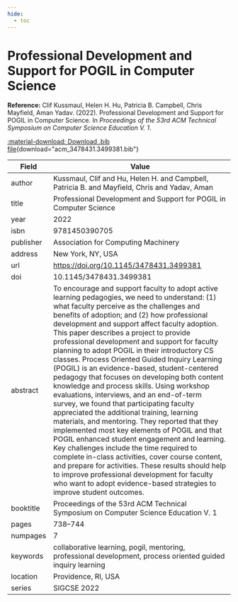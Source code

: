 ```yaml
---
hide:
  - toc
---
```


# Professional Development and Support for POGIL in Computer Science

**Reference:** Clif Kussmaul, Helen H. Hu, Patricia B. Campbell, Chris Mayfield, Aman Yadav. (2022). Professional Development and Support for POGIL in Computer Science. In *Proceedings of the 53rd ACM Technical Symposium on Computer Science Education V. 1*.

[:material-download: Download .bib file](acm_3478431.3499381.bib){download="acm_3478431.3499381.bib"}

Field | Value
------|------
author | Kussmaul, Clif and Hu, Helen H. and Campbell, Patricia B. and Mayfield, Chris and Yadav, Aman
title | Professional Development and Support for POGIL in Computer Science
year | 2022
isbn | 9781450390705
publisher | Association for Computing Machinery
address | New York, NY, USA
url | https://doi.org/10.1145/3478431.3499381
doi | 10.1145/3478431.3499381
abstract | To encourage and support faculty to adopt active learning pedagogies, we need to understand: (1) what faculty perceive as the challenges and benefits of adoption; and (2) how professional development and support affect faculty adoption. This paper describes a project to provide professional development and support for faculty planning to adopt POGIL in their introductory CS classes. Process Oriented Guided Inquiry Learning (POGIL) is an evidence-based, student-centered pedagogy that focuses on developing both content knowledge and process skills. Using workshop evaluations, interviews, and an end-of-term survey, we found that participating faculty appreciated the additional training, learning materials, and mentoring. They reported that they implemented most key elements of POGIL and that POGIL enhanced student engagement and learning. Key challenges include the time required to complete in-class activities, cover course content, and prepare for activities. These results should help to improve professional development for faculty who want to adopt evidence-based strategies to improve student outcomes.
booktitle | Proceedings of the 53rd ACM Technical Symposium on Computer Science Education V. 1
pages | 738–744
numpages | 7
keywords | collaborative learning, pogil, mentoring, professional development, process oriented guided inquiry learning
location | Providence, RI, USA
series | SIGCSE 2022
